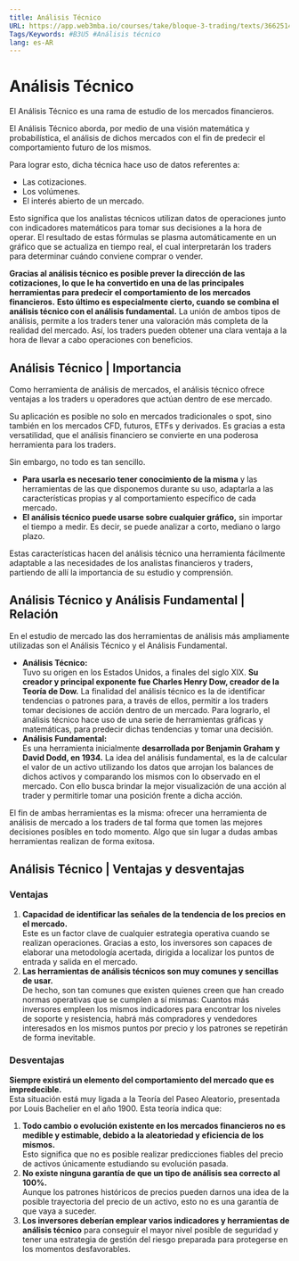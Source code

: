 ```yaml
---
title: Análisis Técnico
URL: https://app.web3mba.io/courses/take/bloque-3-trading/texts/36625145-u5-01-i-analisis-tecnico
Tags/Keywords: #B3U5 #Análisis técnico
lang: es-AR
---
```

# Análisis Técnico
El Análisis Técnico es una rama de estudio de los mercados financieros.

El Análisis Técnico aborda, por medio de una visión matemática y probabilística, el análisis de dichos mercados con el fin de predecir el comportamiento futuro de los mismos.

Para lograr esto, dicha técnica hace uso de datos referentes a: 
- Las cotizaciones.
- Los volúmenes. 
- El interés abierto de un mercado.

Esto significa que los analistas técnicos utilizan datos de operaciones junto con indicadores matemáticos para tomar sus decisiones a la hora de operar. El resultado de estas fórmulas se plasma automáticamente en un gráfico que se actualiza en tiempo real, el cual interpretarán los traders para determinar cuándo conviene comprar o vender.

**Gracias al análisis técnico es posible prever la dirección de las cotizaciones, lo que le ha convertido en una de las principales herramientas para predecir el comportamiento de los mercados financieros.** **Esto último es especialmente cierto, cuando se combina el análisis técnico con el análisis fundamental.** La unión de ambos tipos de análisis, permite a los traders tener una valoración más completa de la realidad del mercado. Así, los traders pueden obtener una clara ventaja a la hora de llevar a cabo operaciones con beneficios.

## Análisis Técnico | Importancia
Como herramienta de análisis de mercados, el análisis técnico ofrece ventajas a los traders u operadores que actúan dentro de ese mercado. 

Su aplicación es posible no solo en mercados tradicionales o spot, sino también en los mercados CFD, futuros, ETFs y derivados. Es gracias a esta versatilidad, que el análisis financiero se convierte en una poderosa herramienta para los traders. 

Sin embargo, no todo es tan sencillo. 

- **Para usarla es necesario tener conocimiento de la misma** y las herramientas de las que disponemos durante su uso, adaptarla a las características propias y al comportamiento específico de cada mercado. 
- **El análisis técnico puede usarse sobre cualquier gráfico,** sin importar el tiempo a medir. Es decir, se puede analizar a corto, mediano o largo plazo. 

Estas características hacen del análisis técnico una herramienta fácilmente adaptable a las necesidades de los analistas financieros y traders, partiendo de allí la importancia de su estudio y comprensión. 

## Análisis Técnico y Análisis Fundamental | Relación
En el estudio de mercado las dos herramientas de análisis más ampliamente utilizadas son el Análisis Técnico y el Análisis Fundamental. 

- **Análisis Técnico:**  
    Tuvo su origen en los Estados Unidos, a finales del siglo XIX. **Su creador y principal exponente fue Charles Henry Dow, creador de la Teoría de Dow.** La finalidad del análisis técnico es la de identificar tendencias o patrones para, a través de ellos, permitir a los traders tomar decisiones de acción dentro de un mercado. Para lograrlo, el análisis técnico hace uso de una serie de herramientas gráficas y matemáticas, para predecir dichas tendencias y tomar una decisión.
- **Análisis Fundamental:**  
    Es una herramienta inicialmente **desarrollada por Benjamin Graham y David Dodd, en 1934.** La idea del análisis fundamental, es la de calcular el valor de un activo utilizando los datos que arrojan los balances de dichos activos y comparando los mismos con lo observado en el mercado. Con ello busca brindar la mejor visualización de una acción al trader y permitirle tomar una posición frente a dicha acción.

El fin de ambas herramientas es la misma: ofrecer una herramienta de análisis de mercado a los traders de tal forma que tomen las mejores decisiones posibles en todo momento. Algo que sin lugar a dudas ambas herramientas realizan de forma exitosa.

## Análisis Técnico | Ventajas y desventajas
### Ventajas
1. **Capacidad de identificar las señales de la tendencia de los precios en el mercado.**  
    Este es un factor clave de cualquier estrategia operativa cuando se realizan operaciones. Gracias a esto, los inversores son capaces de elaborar una metodología acertada, dirigida a localizar los puntos de entrada y salida en el mercado.
2. **Las herramientas de análisis técnicos son muy comunes y sencillas de usar.**  
    De hecho, son tan comunes que existen quienes creen que han creado normas operativas que se cumplen a sí mismas: Cuantos más inversores empleen los mismos indicadores para encontrar los niveles de soporte y resistencia, habrá más compradores y vendedores interesados en los mismos puntos por precio y los patrones se repetirán de forma inevitable.

### Desventajas
**Siempre existirá un elemento del comportamiento del mercado que es impredecible.**  
Esta situación está muy ligada a la Teoría del Paseo Aleatorio, presentada por Louis Bachelier en el año 1900. Esta teoría indica que:

1. **Todo cambio o evolución existente en los mercados financieros no es medible y estimable, debido a la aleatoriedad y eficiencia de los mismos.**   
    Esto significa que no es posible realizar predicciones fiables del precio de activos únicamente estudiando su evolución pasada.
2. **No existe ninguna garantía de que un tipo de análisis sea correcto al 100%.**  
    Aunque los patrones históricos de precios pueden darnos una idea de la posible trayectoria del precio de un activo, esto no es una garantía de que vaya a suceder.
3. **Los inversores deberían emplear varios indicadores y herramientas de análisis técnico** para conseguir el mayor nivel posible de seguridad y tener una estrategia de gestión del riesgo preparada para protegerse en los momentos desfavorables.